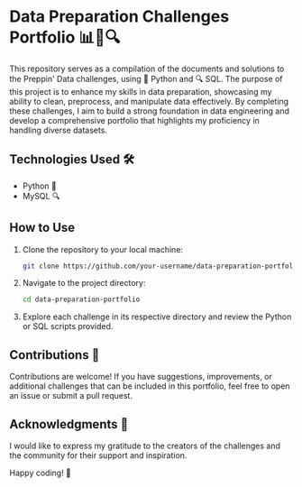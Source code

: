 # Data Preparation Challenges Portfolio 📊🐍🔍

This repository serves as a compilation of the documents and solutions to the Preppin' Data challenges, using 🐍 Python and 🔍 SQL. The purpose of this project is to enhance my skills in data preparation, showcasing my ability to clean, preprocess, and manipulate data effectively. By completing these challenges, I aim to build a strong foundation in data engineering and develop a comprehensive portfolio that highlights my proficiency in handling diverse datasets.

## Technologies Used 🛠️

- Python 🐍
- MySQL 🔍

## How to Use

1. Clone the repository to your local machine:

   ```bash
   git clone https://github.com/your-username/data-preparation-portfolio.git

2. Navigate to the project directory:

   ```bash
   cd data-preparation-portfolio

3. Explore each challenge in its respective directory and review the Python or SQL scripts provided.

## Contributions 🤝
Contributions are welcome! If you have suggestions, improvements, or additional challenges that can be included in this portfolio, feel free to open an issue or submit a pull request.

## Acknowledgments 🙌
I would like to express my gratitude to the creators of the challenges and the community for their support and inspiration.

Happy coding! 🚀
